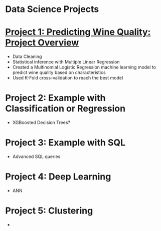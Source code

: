 # Data Science Projects

# [Project 1: Predicting Wine Quality: Project Overview](https://github.com/andreasbergstrm/DS-Wine-Quality-Project)
* Data Cleaning
* Statistical inference with Multiple Linear Regression
* Created a Multinomial Logistic Regression machine learning model to predict wine quality based on characteristics
* Used K-Fold cross-validation to reach the best model

# Project 2: Example with Classification or Regression
* XGBoosted Decision Trees?


# Project 3: Example with SQL
* Advanced SQL queries


# Project 4: Deep Learning
* ANN


# Project 5: Clustering
*
